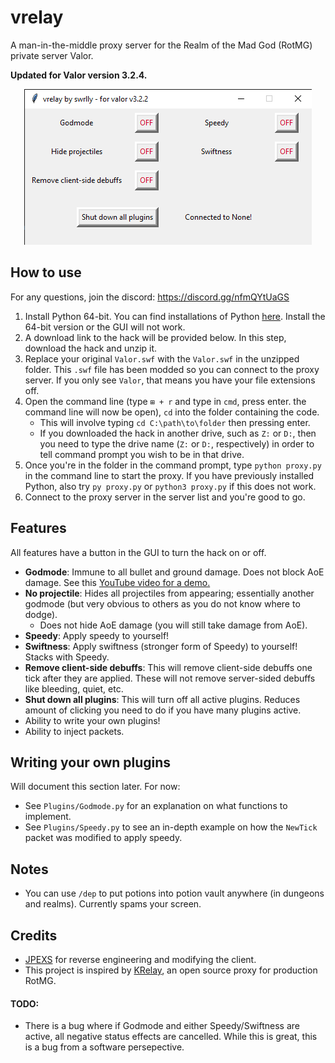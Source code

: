 # vrelay

A man-in-the-middle proxy server for the Realm of the Mad God (RotMG) private server Valor. 

**Updated for Valor version 3.2.4.**

<p align="center">
  <img src="vrelay v1.png" />
</p>


## How to use

For any questions, join the discord: https://discord.gg/nfmQYtUaGS

1. Install Python 64-bit. You can find installations of Python [here](https://www.python.org/downloads/). Install the 64-bit version or the GUI will not work.
2. A download link to the hack will be provided below. In this step, download the hack and unzip it.
3. Replace your original `Valor.swf` with the `Valor.swf` in the unzipped folder. This `.swf` file has been modded so you can connect to the proxy server. If you only see `Valor`, that means you have your file extensions off.
4. Open the command line (type `⊞ + r` and type in `cmd`, press enter. the command line will now be open), `cd` into the folder containing the code.
    - This will involve typing `cd C:\path\to\folder` then pressing enter.
    - If you downloaded the hack in another drive, such as `Z:` or `D:`, then you need to type the drive name (`Z:` or `D:`, respectively) in order to tell command prompt you wish to be in that drive.
5. Once you're in the folder in the command prompt, type `python proxy.py` in the command line to start the proxy. If you have previously installed Python, also try `py proxy.py` or `python3 proxy.py` if this does not work.
6. Connect to the proxy server in the server list and you're good to go.


## Features

All features have a button in the GUI to turn the hack on or off.

- **Godmode**: Immune to all bullet and ground damage. Does not block AoE damage. See this [YouTube video for a demo.](https://www.youtube.com/watch?v=cNerTN7HwhM)
- **No projectile**: Hides all projectiles from appearing; essentially another godmode (but very obvious to others as you do not know where to dodge).
    - Does not hide AoE damage (you will still take damage from AoE). 
- **Speedy**: Apply speedy to yourself!
- **Swiftness**: Apply swiftness (stronger form of Speedy) to yourself! Stacks with Speedy.
- **Remove client-side debuffs**: This will remove client-side debuffs one tick after they are applied. These will not remove server-sided debuffs like bleeding, quiet, etc.
- **Shut down all plugins**: This will turn off all active plugins. Reduces amount of clicking you need to do if you have many plugins active.
- Ability to write your own plugins! 
- Ability to inject packets.

## Writing your own plugins
Will document this section later. For now:

- See `Plugins/Godmode.py` for an explanation on what functions to implement.
- See `Plugins/Speedy.py` to see an in-depth example on how the `NewTick` packet was modified to apply speedy.


## Notes
- You can use `/dep` to put potions into potion vault anywhere (in dungeons and realms). Currently spams your screen.

## Credits
- [JPEXS](https://www.free-decompiler.com/flash/download/) for reverse engineering and modifying the client.
- This project is inspired by [KRelay](https://github.com/TheKronks/KRelay), an open source proxy for production RotMG.

#### TODO:
- There is a bug where if Godmode and either Speedy/Swiftness are active, all negative status effects are cancelled. While this is great, this is a bug from a software persepective.